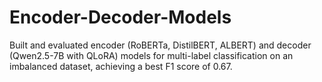 # Encoder-Decoder-Models
Built and evaluated encoder (RoBERTa, DistilBERT, ALBERT) and decoder (Qwen2.5-7B with QLoRA) models for multi-label classification on an imbalanced dataset, achieving a best F1 score of 0.67.
